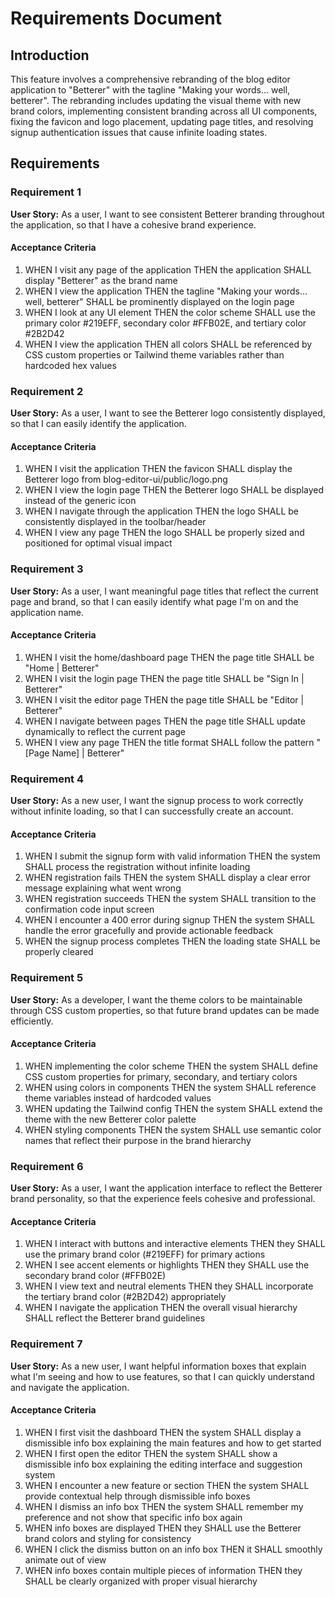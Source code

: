 # Requirements Document

## Introduction

This feature involves a comprehensive rebranding of the blog editor application to "Betterer" with the tagline "Making your words... well, betterer". The rebranding includes updating the visual theme with new brand colors, implementing consistent branding across all UI components, fixing the favicon and logo placement, updating page titles, and resolving signup authentication issues that cause infinite loading states.

## Requirements

### Requirement 1

**User Story:** As a user, I want to see consistent Betterer branding throughout the application, so that I have a cohesive brand experience.

#### Acceptance Criteria

1. WHEN I visit any page of the application THEN the application SHALL display "Betterer" as the brand name
2. WHEN I view the application THEN the tagline "Making your words... well, betterer" SHALL be prominently displayed on the login page
3. WHEN I look at any UI element THEN the color scheme SHALL use the primary color #219EFF, secondary color #FFB02E, and tertiary color #2B2D42
4. WHEN I view the application THEN all colors SHALL be referenced by CSS custom properties or Tailwind theme variables rather than hardcoded hex values

### Requirement 2

**User Story:** As a user, I want to see the Betterer logo consistently displayed, so that I can easily identify the application.

#### Acceptance Criteria

1. WHEN I visit the application THEN the favicon SHALL display the Betterer logo from blog-editor-ui/public/logo.png
2. WHEN I view the login page THEN the Betterer logo SHALL be displayed instead of the generic icon
3. WHEN I navigate through the application THEN the logo SHALL be consistently displayed in the toolbar/header
4. WHEN I view any page THEN the logo SHALL be properly sized and positioned for optimal visual impact

### Requirement 3

**User Story:** As a user, I want meaningful page titles that reflect the current page and brand, so that I can easily identify what page I'm on and the application name.

#### Acceptance Criteria

1. WHEN I visit the home/dashboard page THEN the page title SHALL be "Home | Betterer"
2. WHEN I visit the login page THEN the page title SHALL be "Sign In | Betterer"
3. WHEN I visit the editor page THEN the page title SHALL be "Editor | Betterer"
4. WHEN I navigate between pages THEN the page title SHALL update dynamically to reflect the current page
5. WHEN I view any page THEN the title format SHALL follow the pattern "[Page Name] | Betterer"

### Requirement 4

**User Story:** As a new user, I want the signup process to work correctly without infinite loading, so that I can successfully create an account.

#### Acceptance Criteria

1. WHEN I submit the signup form with valid information THEN the system SHALL process the registration without infinite loading
2. WHEN registration fails THEN the system SHALL display a clear error message explaining what went wrong
3. WHEN registration succeeds THEN the system SHALL transition to the confirmation code input screen
4. WHEN I encounter a 400 error during signup THEN the system SHALL handle the error gracefully and provide actionable feedback
5. WHEN the signup process completes THEN the loading state SHALL be properly cleared

### Requirement 5

**User Story:** As a developer, I want the theme colors to be maintainable through CSS custom properties, so that future brand updates can be made efficiently.

#### Acceptance Criteria

1. WHEN implementing the color scheme THEN the system SHALL define CSS custom properties for primary, secondary, and tertiary colors
2. WHEN using colors in components THEN the system SHALL reference theme variables instead of hardcoded values
3. WHEN updating the Tailwind config THEN the system SHALL extend the theme with the new Betterer color palette
4. WHEN styling components THEN the system SHALL use semantic color names that reflect their purpose in the brand hierarchy

### Requirement 6

**User Story:** As a user, I want the application interface to reflect the Betterer brand personality, so that the experience feels cohesive and professional.

#### Acceptance Criteria

1. WHEN I interact with buttons and interactive elements THEN they SHALL use the primary brand color (#219EFF) for primary actions
2. WHEN I see accent elements or highlights THEN they SHALL use the secondary brand color (#FFB02E)
3. WHEN I view text and neutral elements THEN they SHALL incorporate the tertiary brand color (#2B2D42) appropriately
4. WHEN I navigate the application THEN the overall visual hierarchy SHALL reflect the Betterer brand guidelines

### Requirement 7

**User Story:** As a new user, I want helpful information boxes that explain what I'm seeing and how to use features, so that I can quickly understand and navigate the application.

#### Acceptance Criteria

1. WHEN I first visit the dashboard THEN the system SHALL display a dismissible info box explaining the main features and how to get started
2. WHEN I first open the editor THEN the system SHALL show a dismissible info box explaining the editing interface and suggestion system
3. WHEN I encounter a new feature or section THEN the system SHALL provide contextual help through dismissible info boxes
4. WHEN I dismiss an info box THEN the system SHALL remember my preference and not show that specific info box again
5. WHEN info boxes are displayed THEN they SHALL use the Betterer brand colors and styling for consistency
6. WHEN I click the dismiss button on an info box THEN it SHALL smoothly animate out of view
7. WHEN info boxes contain multiple pieces of information THEN they SHALL be clearly organized with proper visual hierarchy
